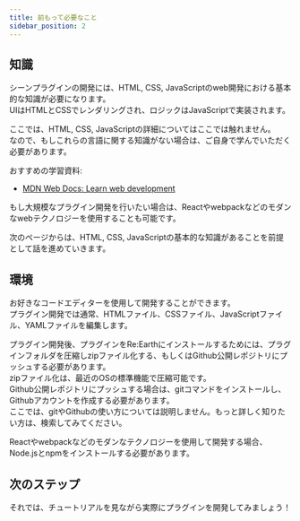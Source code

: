 ```yaml
---
title: 前もって必要なこと
sidebar_position: 2
---
```

## 知識

シーンプラグインの開発には、HTML, CSS, JavaScriptのweb開発における基本的な知識が必要になります。  
UIはHTMLとCSSでレンダリングされ、ロジックはJavaScriptで実装されます。  

ここでは、HTML, CSS, JavaScriptの詳細についてはここでは触れません。  
なので、もしこれらの言語に関する知識がない場合は、ご自身で学んでいただく必要があります。  

おすすめの学習資料:

- [MDN Web Docs: Learn web development](https://developer.mozilla.org/en-US/docs/Learn)  

もし大規模なプラグイン開発を行いたい場合は、Reactやwebpackなどのモダンなwebテクノロジーを使用することも可能です。  

次のページからは、HTML, CSS, JavaScriptの基本的な知識があることを前提として話を進めていきます。  


## 環境

お好きなコードエディターを使用して開発することができます。  
プラグイン開発では通常、HTMLファイル、CSSファイル、JavaScriptファイル、YAMLファイルを編集します。  

プラグイン開発後、プラグインをRe:Earthにインストールするためには、プラグインフォルダを圧縮しzipファイル化する、もしくはGithub公開レポジトリにプッシュする必要があります。  
zipファイル化は、最近のOSの標準機能で圧縮可能です。  
Github公開レポジトリにプッシュする場合は、gitコマンドをインストールし、Githubアカウントを作成する必要があります。  
ここでは、gitやGithubの使い方については説明しません。もっと詳しく知りたい方は、検索してみてください。

Reactやwebpackなどのモダンなテクノロジーを使用して開発する場合、Node.jsとnpmをインストールする必要があります。


## 次のステップ

それでは、チュートリアルを見ながら実際にプラグインを開発してみましょう！


